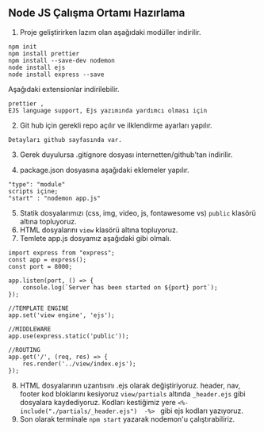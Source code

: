 ## Node JS Çalışma Ortamı Hazırlama
1. Proje geliştirirken lazım olan aşağıdaki modüller indirilir.
```
npm init
npm install prettier
npm install --save-dev nodemon
node install ejs
node install express --save
```
Aşağıdaki extensionlar indirilebilir.
```
prettier ,
EJS language support, Ejs yazımında yardımcı olması için
```
2. Git hub için gerekli repo açılır ve ilklendirme ayarları yapılır.
```
Detayları github sayfasında var.
```
3. Gerek duyulursa .gitignore dosyası internetten/github'tan indirilir.

4. package.json dosyasına aşağıdaki eklemeler yapılır.
```
"type": "module"
scripts içine;
"start" : "nodemon app.js"
```
5. Statik dosyalarımızı (css, img, video, js, fontawesome vs) `public` klasörü altına topluyoruz.
6. HTML dosyalarını `view` klasörü altına topluyoruz.
7. Temlete app.js dosyamız aşağıdaki gibi olmalı.
```
import express from "express";
const app = express();
const port = 8000;

app.listen(port, () => {
	console.log(`Server has been started on ${port} port`);
});

//TEMPLATE ENGINE
app.set('view engine', 'ejs');

//MIDDLEWARE
app.use(express.static('public'));

//ROUTING
app.get('/', (req, res) => {
	res.render('../view/index.ejs'); 
});
``` 
8. HTML dosyalarının uzantısını .ejs olarak değiştiriyoruz. header, nav, footer kod bloklarını kesiyoruz  `view/partials` altında `_header.ejs` gibi dosyalara kaydediyoruz. Kodları kestiğimiz yere 
`<%- include("./partials/_header.ejs")  -%> ` gibi ejs kodları yazıyoruz.
9. Son olarak terminale `npm start` yazarak nodemon'u çalıştırabiliriz. 

